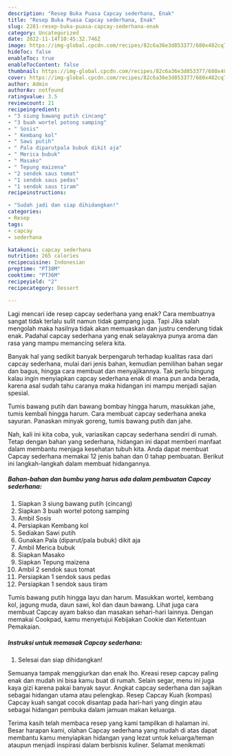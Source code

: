 ```yaml
---
description: "Resep Buka Puasa Capcay sederhana, Enak"
title: "Resep Buka Puasa Capcay sederhana, Enak"
slug: 2281-resep-buka-puasa-capcay-sederhana-enak
category: Uncategorized
date: 2022-11-14T10:45:32.746Z
image: https://img-global.cpcdn.com/recipes/82c6a36e3d853377/680x482cq70/capcay-sederhana-foto-resep-utama.jpg
hideToc: false
enableToc: true
enableTocContent: false
thumbnail: https://img-global.cpcdn.com/recipes/82c6a36e3d853377/680x482cq70/capcay-sederhana-foto-resep-utama.jpg
cover: https://img-global.cpcdn.com/recipes/82c6a36e3d853377/680x482cq70/capcay-sederhana-foto-resep-utama.jpg
author: Admin
authorAv: notfound
ratingvalue: 3.5
reviewcount: 21
recipeingredient:
- "3 siung bawang putih cincang"
- "3 buah wortel potong samping"
- " Sosis"
- " Kembang kol"
- " Sawi putih"
- " Pala diparutpala bubuk dikit aja"
- " Merica bubuk"
- " Masako"
- " Tepung maizena"
- "2 sendok saus tomat"
- "1 sendok saus pedas"
- "1 sendok saus tiram"
recipeinstructions:

- "Sudah jadi dan siap dihidangkan!"
categories:
- Resep
tags:
- capcay
- sederhana

katakunci: capcay sederhana 
nutrition: 265 calories
recipecuisine: Indonesian
preptime: "PT38M"
cooktime: "PT36M"
recipeyield: "2"
recipecategory: Dessert

---
```



Lagi mencari ide resep capcay sederhana yang enak? Cara membuatnya sangat tidak terlalu sulit namun tidak gampang juga. Tapi Jika salah mengolah maka hasilnya tidak akan memuaskan dan justru cenderung tidak enak. Padahal capcay sederhana yang enak selayaknya punya aroma dan rasa yang mampu memancing selera kita.


Banyak hal yang sedikit banyak berpengaruh terhadap kualitas rasa dari capcay sederhana, mulai dari jenis bahan, kemudian pemilihan bahan segar dan bagus, hingga cara membuat dan menyajikannya. Tak perlu bingung kalau ingin menyiapkan capcay sederhana enak di mana pun anda berada, karena asal sudah tahu caranya maka hidangan ini mampu menjadi sajian spesial.

Tumis bawang putih dan bawang bombay hingga harum, masukkan jahe, tumis kembali hingga harum. Cara membuat capcay sederhana aneka sayuran. Panaskan minyak goreng, tumis bawang putih dan jahe.


Nah, kali ini kita coba, yuk, variasikan capcay sederhana sendiri di rumah. Tetap dengan bahan yang sederhana, hidangan ini dapat memberi manfaat dalam membantu menjaga kesehatan tubuh kita. Anda dapat membuat Capcay sederhana memakai 12 jenis bahan dan 0 tahap pembuatan. Berikut ini langkah-langkah dalam membuat hidangannya.

<!--inarticleads1-->

##### Bahan-bahan dan bumbu yang harus ada dalam pembuatan Capcay sederhana:

1. Siapkan 3 siung bawang putih (cincang)
1. Siapkan 3 buah wortel potong samping
1. Ambil  Sosis
1. Persiapkan  Kembang kol
1. Sediakan  Sawi putih
1. Gunakan  Pala (diparut/pala bubuk) dikit aja
1. Ambil  Merica bubuk
1. Siapkan  Masako
1. Siapkan  Tepung maizena
1. Ambil 2 sendok saus tomat
1. Persiapkan 1 sendok saus pedas
1. Persiapkan 1 sendok saus tiram


Tumis bawang putih hingga layu dan harum. Masukkan wortel, kembang kol, jagung muda, daun sawi, kol dan daun bawang. Lihat juga cara membuat Capcay ayam bakso dan masakan sehari-hari lainnya. Dengan memakai Cookpad, kamu menyetujui Kebijakan Cookie dan Ketentuan Pemakaian. 

<!--inarticleads2-->

##### Instruksi untuk memasak Capcay sederhana:


1. Selesai dan siap dihidangkan!

Semuanya tampak menggiurkan dan enak lho. Kreasi resep capcay paling enak dan mudah ini bisa kamu buat di rumah. Selain segar, menu ini juga kaya gizi karena pakai banyak sayur. Angkat capcay sederhana dan sajikan sebagai hidangan utama atau pelengkap. Resep Capcay Kuah (kompas) Capcay kuah sangat cocok disantap pada hari-hari yang dingin atau sebagai hidangan pembuka dalam jamuan makan keluarga. 

Terima kasih telah membaca resep yang kami tampilkan di halaman ini. Besar harapan kami, olahan Capcay sederhana yang mudah di atas dapat membantu kamu menyiapkan hidangan yang lezat untuk keluarga/teman ataupun menjadi inspirasi dalam berbisnis kuliner. Selamat menikmati
